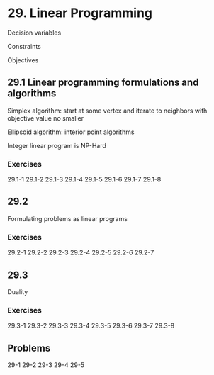 # 29. Linear Programming

Decision variables

Constraints

Objectives

## 29.1 Linear programming formulations and algorithms

Simplex algorithm: start at some vertex and iterate to neighbors with objective value no smaller

Ellipsoid algorithm: interior point algorithms

Integer linear program is NP-Hard

### Exercises
29.1-1
29.1-2
29.1-3
29.1-4
29.1-5
29.1-6
29.1-7
29.1-8

## 29.2
Formulating problems as linear programs

### Exercises
29.2-1
29.2-2
29.2-3
29.2-4
29.2-5
29.2-6
29.2-7

## 29.3
Duality

### Exercises
29.3-1
29.3-2
29.3-3
29.3-4
29.3-5
29.3-6
29.3-7
29.3-8

## Problems
29-1
29-2
29-3
29-4
29-5
